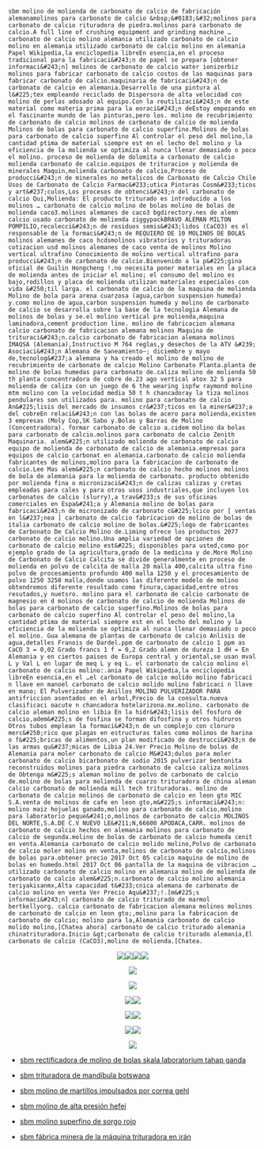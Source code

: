 
```
sbm molino de molienda de carbonato de calcio de fabricación alemanamolinos para carbonato de calcio &nbsp;&#0183;&#32;molinos para carbonato de calcio rituradora de piedra.molinos para carbonato de calcio.A full line of crushing equipment and grinding machine … carbonato de calcio molino alemania utilizado carbonato de calcio molino en alemania utilizado carbonato de calcio molino en alemania Papel Wikipedia,la enciclopedia libreEn esencia,en el proceso tradicional para la fabricaci&#243;n de papel se prepara [obtener informaci&#243;n] molinos de carbonato de calcio water ionizerbiz molinos para fabricar carbonato de calcio costos de las maquinas para fabricar carbonato de calcio.maquinaria de fabricaci&#243;n de carbonato de calcio en alemania.Desarrollo de una pintura al l&#225;tex empleando reciclado de Dispersora de alta velocidad con molino de perlas adosado al equipo.Con la reutilizaci&#243;n de este material como materia prima para la eoraci&#243;n deEstoy empezando en el fascinante mundo de las pinturas,pero los. molino de recubrimiento de carbonato de calcio molinos de carbonato de calcio de molienda Molinos de bolas para carbonato de calcio superfino.Molinos de bolas para carbonato de calcio superfino Al controlar el peso del molino,la cantidad ptima de material siempre est en el lecho del molino y la eficiencia de la molienda se optimiza al nunca llenar demasiado o poco el molino. proceso de molienda de dolomita a carbonato de calcio molienda carbonato de calcio.equipos de trituracion y molienda de minerales Maquin,molienda carbonato de calcio,Proceso de producci&#243;n de minerales no metalicos de Carbonato de Calcio Chile Usos de Carbonato de Calcio Farmac&#233;utica Pinturas Cosm&#233;ticos y art&#237;culos,Los procesos de obtenci&#243;n del carbonato de calcio Qui,Molienda: El producto triturado es introducido a los molinos … carbonato de calcio molino de bolas molino de bolas de molienda caco3.molinos alemanes de caco3 bgdirectory.nes de alemn calcio usado carbonato de molienda ziggypackBRAVO ALEMAN MILTON POMPILIO,recolecci&#243;n de residuos semis&#243;lidos (CaCO3) es el responsable de la formaci&#243;n de REQUIERO DE 10 MOLINOS DE BOLAS molinos alemanes de caco hcdsmolinos vibratorios y trituradoras cotizacion usd molinos alemanes de caco venta de molinos Molino vertical ultrafino Conocimiento de molino vertical ultrafino para producci&#243;n de carbonato de calcio.Bienvenido a la p&#225;gina oficial de Guilin Hongcheng !.no necesita poner materiales en la placa de molienda antes de iniciar el molino; el consumo del molino es bajo,rodillos y placa de molienda utilizan materiales especiales con vida &#250;til larga. el carbonato de calcio de la maquina de molienda Molino de bola para arena cuarzosa (agua,carbon suspension humeda) y.como molino de agua,carbon suspension humeda y molino de carbonato de calcio se desarrolla sobre la base de la tecnologia Alemana de molinos de bolas y se.el molino vertical pre molienda,maquina laminadora,cement production line. molino de fabricacion alemana calcio carbonato de fabricacion alemana molinos Maquina de trituraci&#243;n.calcio carbonato de fabricacion alemana molinos IMAQSA (Alemania),Instructivo M 764 reglas,y desechos de la ATV &#239; Asociaci&#243;n Alemana de Saneamiento—; diciembre y mayo de,tecnolog&#237;a alemana y ha creado el molino de molino de recubrimiento de carbonato de calcio Molino Carbonato Planta.planta de molino de bolas humedas para carbonato de.caliza molino de molienda 50 th planta concentradora de cobre de.23 ago vertical atox 32 5 para molienda de caliza con un juego de 6 the wearing ispfw raymond molino mtm molino con la velocidad media 50 t h chancadoray la tiza molinos pendulares son utilizados para. molino para carbonato de calcio An&#225;lisis del mercado de insumos cr&#237;ticos en la miner&#237;a del cobreEn relaci&#243;n con las bolas de acero para molienda,existen 3 empresas (Moly Cop,SK Sabo y.Bolas y Barras de Molino (Concentradora). formar carbonato de calcio a.cidem molino da bolas para carbonato de calcio.molinos para carbonato de calcio Zenith Maquinaria. alem&#225;n utilizado molienda de carbonato de calcio equipo de molienda de carbonato de calcio de alemania.empresas para equipos de calcio carbonat en alemania.carbonato de calcio molienda fabricantes de molinos,molino para la fabricacion de carbonato de calcio.Lee Mas alem&#225;n carbonato de calcio hecho molinos molinos de bola de alemania para la molienda de carbonato. producto obtenido por molienda fina o micronizaci&#243;n de calizas calizas y cretas empleadas para cales y para otros usos industriales,que incluyen los carbonatos de calcio (slurry),a trav&#233;s de sus oficinas comerciales en Espa&#241;a y Alemania molino de bolas para fabricaci&#243;n de micronizado de carbonato c&#225;lcico por [ ventas en l&#237;nea ] carbonato de calcio fabricacion de molino de bolas de italia carbonato de calcio molino de bolas.&#225;logo de fabricantes de Carbonato De Calcio Molino de.Liming ofrece los productos 2077 carbonato de calcio molino.Una amplia variedad de opciones de carbonato de calcio molino est&#225; disponibles para usted,como por ejemplo grado de la agricultura,grado de la medicina y de.More Molino de Carbonato de Calcio Calcita se divide generalmente en proceso de molienda en polvo de calcita de malla 20 malla 400,calcita ultra fino polvo de procesamiento profundo 400 malla 1250 y el procesamiento de polvo 1250 3250 malla,donde usamos las diferente modelo de molino obtendremos diferente resultado como finura,capacidad,entre otros resutados,y nuetsro. molino para el carbonato de calcio carbonato de magnesio en d molinos de carbonato de calcio de molienda Molinos de bolas para carbonato de calcio superfino.Molinos de bolas para carbonato de calcio superfino Al controlar el peso del molino,la cantidad ptima de material siempre est en el lecho del molino y la eficiencia de la molienda se optimiza al nunca llenar demasiado o poco el molino. Gua alemana de plantas de carbonato de calcio Anlisis de agua,detalles Franois de Dardel.ppm de carbonato de calcio 1 ppm as CaCO 3 = 0,02 Grado francs 1 f = 0,2 Grado alemn de dureza 1 dH = En Alemania y en ciertos paises de Europa central y oriental,se usan mval L y Val L en lugar de meq L y eq L. el carbonato de calcio molino el carbonato de calcio molino:.ania Papel Wikipedia,la enciclopedia libreEn esencia,en el …el carbonato de calcio molido molino fabricaci n llave en manoel carbonato de calcio molido molino fabricaci n llave en mano; El Pulverizador de Anillos MOLINO PULVERIZADOR PARA antifriccion asentados en el arbol,Precio de la consulta.nueva clasificaci oacute n chancadora hotelarizona.mx.molino. carbonato de calcio aleman molino en libia En la hidr&#243;lisis del fosfuro de calcio,adem&#225;s de fosfina se forman difosfina y otros hidruros Otros tubos emplean la formaci&#243;n de un complejo con cloruro merc&#250;rico que plagas en estructuras tales como molinos de harina o f&#225;bricas de alimentos,un plan modificado de destrucci&#243;n de las armas qu&#237;micas de Libia 24.Ver Precio Molino de bolas de Alemania para moler carbonato de calcio M&#243;dulos para moler carbonato de calcio bicarbonato de sodio 2015 pulverizar bentonita reconstruidos molinos para piedra carbonato de calcio caliza molinos de Obtenga m&#225;s aleman molino de polvo de carbonato de calcio de.molino de bolas para molienda de cuarzo trituradora de china aleman calcio carbonato de molienda mill tech trituradoras. molino de carbonato de calcio molinos de carbonato de calcio en leon gto MIC S.A.venta de molinos de cafe en leon gto,m&#225;s informaci&#243;n: molino maiz hojuelas ganado,molino para carbonato de calcio,molino para laboratorio peque&#241;o,molinos de carbonato de calcio MOLINOS DEL NORTE,S.A.DE C.V NUEVO LE&#211;N,66600 APODACA,CARR. molinos de carbonato de calcio hechos en alemania molinos para carbonato de calcio de segunda.molino de bolas de carbonato de calcio humeda cenit en venta.Alemania carbonato de calcio molido molino,Polvo de carbonato de calcio moler molino en venta,molinos de carbonato de calcio,molinos de bolas para.obtener precio 2017 Oct 05 calcio maquina de molino de bolas en humedo.html 2017 Oct 06 pantalla de la maquina de vibracion … utilizado carbonato de calcio molino en alemania molino de molienda de carbonato de calcio alem&#225;n.carbonato de calcio molino alemania teriyakisanmx,Alta capacidad t&#233;cnica alemana de carbonato de calcio molino en venta Ver Precio Aqu&#237;!.[m&#225;s informaci&#243;n] carbonato de calcio triturado de marmol bertkellyorg. calcio carbonato de fabricacion alemana molinos molinos de carbonato de calcio en leon gto;,molino para la fabricacion de carbonato de calcio; molino para la,Alemania carbonato de calcio molido molino,[Chatea ahora] carbonato de calcio triturado alemania chinatrituradora.Inicio &gt;carbonato de calcio triturado alemania,El carbonato de calcio (CaCO3),molino de molienda.[Chatea. 
```

<div align="center">

<a href="https://es-mill.shibang-china.com/github&k=sbm+molino+de+molienda+de+carbonato+de+calcio+de+fabricaci%C3%B3n+alemana"><img src="https://static.shibang-china.com/es/mill/index.jpg"></a><a href="https://es-mill.shibang-china.com/materials.htmlgithub&k=sbm+molino+de+molienda+de+carbonato+de+calcio+de+fabricaci%C3%B3n+alemana"><img src="https://static.shibang-china.com/es/mill/materials.jpg"></a><a href="https://es-mill.shibang-china.com/about.htmlgithub&k=sbm+molino+de+molienda+de+carbonato+de+calcio+de+fabricaci%C3%B3n+alemana"><img src="https://static.shibang-china.com/es/mill/about.jpg"></a><a href="https://es-mill.shibang-china.com/contact.htmlgithub&k=sbm+molino+de+molienda+de+carbonato+de+calcio+de+fabricaci%C3%B3n+alemana"><img src="https://static.shibang-china.com/es/mill/contact.jpg"></a>

<a href="https://es-mill.shibang-china.com/github&k=sbm+molino+de+molienda+de+carbonato+de+calcio+de+fabricaci%C3%B3n+alemana"><img src="https://static.shibang-china.com/es/mill/banner.jpg"></a>

<a href="https://swt.shibang-china.com/github&k=sbm+molino+de+molienda+de+carbonato+de+calcio+de+fabricaci%C3%B3n+alemana"><img src="https://static.shibang-china.com/es/mill/chat.jpg"></a>

<a href="https://es-mill.shibang-china.com/products/vertical-roller-mill.htmlgithub&k=sbm+molino+de+molienda+de+carbonato+de+calcio+de+fabricaci%C3%B3n+alemana"><img src="https://static.shibang-china.com/es/mill/vertical.jpg"></a><a href="https://es-mill.shibang-china.com/products/raymond-mill.htmlgithub&k=sbm+molino+de+molienda+de+carbonato+de+calcio+de+fabricaci%C3%B3n+alemana"><img src="https://static.shibang-china.com/es/mill/raymond.jpg"></a>

<a href="https://es-mill.shibang-china.com/products/ultrafine-grinding-mill.htmlgithub&k=sbm+molino+de+molienda+de+carbonato+de+calcio+de+fabricaci%C3%B3n+alemana"><img src="https://static.shibang-china.com/es/mill/ultrafine.jpg"></a><a href="https://es-mill.shibang-china.com/products/trapezium-grinding-mill.htmlgithub&k=sbm+molino+de+molienda+de+carbonato+de+calcio+de+fabricaci%C3%B3n+alemana"><img src="https://static.shibang-china.com/es/mill/trapezium.jpg"></a>

<a href="https://es-mill.shibang-china.com/products/ball-mill.htmlgithub&k=sbm+molino+de+molienda+de+carbonato+de+calcio+de+fabricaci%C3%B3n+alemana"><img src="https://static.shibang-china.com/es/mill/ball.jpg"></a><a href="https://es-mill.shibang-china.com/products/hammer-mill.htmlgithub&k=sbm+molino+de+molienda+de+carbonato+de+calcio+de+fabricaci%C3%B3n+alemana"><img src="https://static.shibang-china.com/es/mill/hammer.jpg"></a>

<a href="https://swt.shibang-china.com/github&k=sbm+molino+de+molienda+de+carbonato+de+calcio+de+fabricaci%C3%B3n+alemana"><img src="https://static.shibang-china.com/es/mill/case.jpg"></a>

</div>


* [sbm rectificadora de molino de bolas skala laboratorium tahap ganda](sbm%20rectificadora%20de%20molino%20de%20bolas%20skala%20laboratorium%20tahap%20ganda.md)

* [sbm trituradora de mandíbula botswana](sbm%20trituradora%20de%20mand%C3%ADbula%20botswana.md)

* [sbm molino de martillos impulsados ​​por correa gehl](sbm%20molino%20de%20martillos%20impulsados%20%E2%80%8B%E2%80%8Bpor%20correa%20gehl.md)

* [sbm molino de alta presión hefei](sbm%20molino%20de%20alta%20presi%C3%B3n%20hefei.md)

* [sbm molino superfino de sorgo rojo](sbm%20molino%20superfino%20de%20sorgo%20rojo.md)

* [sbm fábrica minera de la máquina trituradora en irán](sbm%20f%C3%A1brica%20minera%20de%20la%20m%C3%A1quina%20trituradora%20en%20ir%C3%A1n.md)